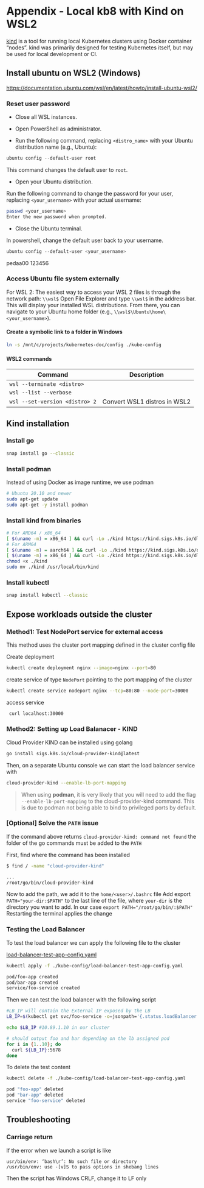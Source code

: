 # Appendix - Local kb8 with Kind on WSL2

[kind](https://kind.sigs.k8s.io/ ) is a tool for running local Kubernetes clusters using Docker container “nodes”.
kind was primarily designed for testing Kubernetes itself, but may be used for local development or CI.


## Install ubuntu on WSL2 (Windows)

https://documentation.ubuntu.com/wsl/en/latest/howto/install-ubuntu-wsl2/

### Reset user password

* Close all WSL instances.

* Open PowerShell as administrator.

* Run the following command, replacing `<distro_name>` with your Ubuntu distribution name (e.g., Ubuntu):

```PowerShell
ubuntu config --default-user root
```
This command changes the default user to `root`.

* Open your Ubuntu distribution.

Run the following command to change the password for your user, replacing `<your_username>` with your actual username:

```bash
passwd <your_username>
Enter the new password when prompted.
```
* Close the Ubuntu terminal.

In powershell, change the default user back to your username.

```PowerShell
ubuntu config --default-user <your_username>
```
pedaa00 123456

### Access Ubuntu file system externally

For WSL 2:
The easiest way to access your WSL 2 files is through the network path: `\\wsl$`
Open File Explorer and type `\\wsl$` in the address bar.
This will display your installed WSL distributions.
From there, you can navigate to your Ubuntu home folder (e.g., `\\wsl$\Ubuntu\home\<your_username>`).

#### Create a symbolic link to a folder in Windows

```bash
ln -s /mnt/c/projects/kubernetes-doc/config ./kube-config
```

#### WSL2 commands

| Command                  | Description                  |
|--------------------------|------------------------------|
| `wsl --terminate <distro>` |                              |
| `wsl --list --verbose` |                              |
| `wsl --set-version <distro> 2` | Convert WSL1 distros in WSL2 |

## Kind installation


### Install go

```bash
snap install go --classic
```

### Install podman

Instead of using Docker as image runtime, we use podman 

```bash
# Ubuntu 20.10 and newer
sudo apt-get update
sudo apt-get -y install podman
```

### Install kind from binaries

```bash
# For AMD64 / x86_64
[ $(uname -m) = x86_64 ] && curl -Lo ./kind https://kind.sigs.k8s.io/dl/v0.27.0/kind-linux-amd64
# For ARM64
[ $(uname -m) = aarch64 ] && curl -Lo ./kind https://kind.sigs.k8s.io/dl/v0.27.0/kind-linux-arm64
[ $(uname -m) = x86_64 ] && curl -Lo ./kind https://kind.sigs.k8s.io/dl/v0.27.0/kind
chmod +x ./kind
sudo mv ./kind /usr/local/bin/kind
```

### Install kubectl

```bash
snap install kubectl --classic
```



## Expose workloads outside the cluster


### Method1: Test NodePort service for external access

This method uses the cluster port mapping defined in the cluster config file

Create deployment
```bash
kubectl create deployment nginx --image=nginx --port=80
```
create service of type `NodePort` pointing to the port mapping of the cluster
```bash
kubectl create service nodeport nginx --tcp=80:80 --node-port=30000
```

access service
```bash
 curl localhost:30000
```

### Method2: Setting up Load Balanacer - KIND 

Cloud Provider KIND can be installed using golang

```bash
go install sigs.k8s.io/cloud-provider-kind@latest
```

Then, on a separate Ubuntu console we can start the load balancer service with

```bash
cloud-provider-kind --enable-lb-port-mapping
```

> When using **podman**, it is very likely that you will need
> to add the flag `--enable-lb-port-mapping` to the cloud-provider-kind command. 
> This is due to podman not being able to bind to privileged ports by default.

### [Optional] Solve the `PATH` issue

If the command above returns `cloud-provider-kind: command not found` the folder of the go commands must be added to the `PATH`

First, find where the command has been installed
```bash
$ find / -name "cloud-provider-kind"

...
/root/go/bin/cloud-provider-kind

```
Now to add the path, we add it to the `home/<user>/.bashrc` file
Add export `PATH="your-dir:$PATH"` to the last line of the file, 
where `your-dir` is the directory you want to add.
In our case
`export PATH="/root/go/bin/:$PATH"`
Restarting the terminal applies the change


### Testing the Load Balancer

To test the load balancer we can apply the following file to the cluster

[load-balancer-test-app-config.yaml](config%2Fload-balancer-test-app-config.yaml)

```bash
kubectl apply -f ./kube-config/load-balancer-test-app-config.yaml

pod/foo-app created
pod/bar-app created
service/foo-service created
```

Then we can test the load balancer with the following script

```bash
#LB_IP will contain the External IP exposed by the LB
LB_IP=$(kubectl get svc/foo-service -o=jsonpath='{.status.loadBalancer.ingress[0].ip}')

echo $LB_IP #10.89.1.10 in our cluster

# should output foo and bar depending on the lb assigned pod 
for i in {1..10}; do  
  curl ${LB_IP}:5678 
done 
```
To delete the test content

```bash
kubectl delete -f ./kube-config/load-balancer-test-app-config.yaml

pod "foo-app" deleted
pod "bar-app" deleted
service "foo-service" deleted
```

## Troubleshooting

### Carriage return

If the error when we launch a script is like 
```shell
usr/bin/env: ‘bash\r’: No such file or directory
/usr/bin/env: use -[v]S to pass options in shebang lines
```

Then the script has Windows CRLF, change it to LF only



